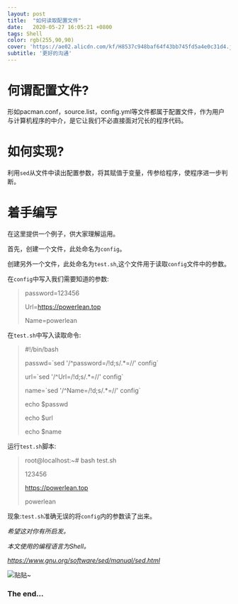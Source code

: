```yaml
---
layout: post
title:  "如何读取配置文件"
date:   2020-05-27 16:05:21 +0800
tags: Shell
color: rgb(255,90,90)
cover: 'https://ae02.alicdn.com/kf/H8537c948baf64f43bb745fd5a4e0c31d4.jpg'
subtitle: '更好的沟通'
---
```

# 何谓配置文件?

形如pacman.conf，source.list，config.yml等文件都属于配置文件，作为用户与计算机程序的中介，是它让我们不必直接面对冗长的程序代码。

# 如何实现?

利用`sed`从文件中读出配置参数，将其赋值于变量，传参给程序，使程序进一步判断。

# 着手编写

在这里提供一个例子，供大家理解运用。

首先，创建一个文件，此处命名为`config`。

创建另外一个文件，此处命名为`test.sh`,这个文件用于读取`config`文件中的参数。

在`config`中写入我们需要知道的参数:

> password=123456
>
> Url=https://powerlean.top
>
> Name=powerlean

在`test.sh`中写入读取命令:

> #!/bin/bash
>
> passwd=&#96;sed &#39;/^password=/!d;s/.*=//&#39; config&#96;
>
> url=&#96;sed &#39;/^Url=/!d;s/.*=//&#39; config&#96;  
>
> name=&#96;sed &#39;/^Name=/!d;s/.*=//&#39; config&#96;  
>
> echo $passwd  
>
> echo $url 
>
> echo $name

运行`test.sh`脚本:

> root@localhost:~# bash test.sh
>
> 123456
>
> https://powerlean.top
>
> powerlean 

现象:`test.sh`准确无误的将`config`内的参数读了出来。

*希望这对你有所启发。*

*本文使用的编程语言为Shell。*

*https://www.gnu.org/software/sed/manual/sed.html*

![](https://i.loli.net/2020/05/31/EWLAX2sGOCqmQNu.gif "贴贴~")

### The end...

